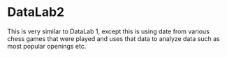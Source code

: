 # DataLab2

This is very similar to DataLab 1, except this is using date from various chess games that were played and uses that data to analyze data such as most popular openings etc.
